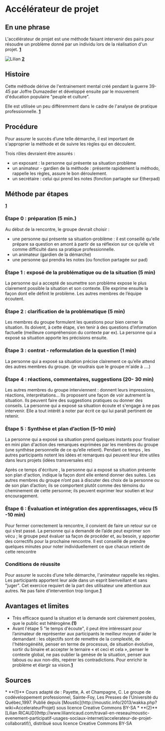 # Accélérateur de projet

## En une phrase

L'accélérateur de projet est une méthode faisant intervenir des pairs pour résoudre un problème donné par un individu lors de la réalisation d'un projet. **[1](#note)**

![Lilian](http://ulule.me/presales/5/2/7/8725/imgp9222_JPG_640x860_q85.jpg) **[2](#note)** 

## Histoire
Cette méthode dérive de l'entrainement mental créé pendant la guerre 39-45 par Joffre Dumazedier et développé ensuite par le mouvement d'éducation populaire "peuple et culture".

Elle est utilisée un peu différemment dans le cadre de l'analyse de pratique professionnelle. **[1](#note)** 

## Procédure

Pour assurer le succès d’une telle démarche, il est important de s'approprier la méthode et de suivre les règles qui en découlent.

Trois rôles devraient être assurés :

* un exposant : la personne qui présente sa situation problème
* un animateur - gardien de la méthode : présente rapidement la méthodo, rappelle les règles, assure le bon déroulement.
* un secrétaire : celui qui prend les notes (fonction partagée sur Etherpad)

## Méthode par étapes 

**[1](#note)** 

### Étape 0 : préparation (5 min.)

Au début de la rencontre, le groupe devrait choisir :

* une personne qui présente sa situation-problème : il est conseillé qu'elle prépare sa question en amont à partir de sa réflexion sur ce qu’elle vit comme difficulté dans sa pratique professionnelle.
* un animateur (gardien de la démarche)
* une personne qui prendra les notes (ou fonction partagée sur pad)


###  Étape 1 : exposé de la problématique ou de la situation (5 min)

La personne qui a accepté de soumettre son problème expose le plus clairement possible la situation et son contexte. Elle exprime ensuite la façon dont elle définit le problème. Les autres membres de l’équipe écoutent.

### Étape 2 : clarification de la problématique (5 min)

Les membres du groupe formulent les questions pour bien cerner la situation. Ils doivent, à cette étape, s’en tenir à des questions d’information factuelle (meilleure compréhension du contexte par ex). La personne qui a exposé sa situation apporte les précisions ensuite.

### Étape 3 : contrat - reformulation de la question (1 min)

La personne qui a exposé sa situation précise clairement ce qu’elle attend des autres membres du groupe. (je voudrais que le groupe m'aide à ....)

### Étape 4 : réactions, commentaires, suggestions (20- 30 min)

Les autres membres du groupe interviennent : donnent leurs impressions, réactions, interprétations... Ils proposent une façon de voir autrement la situation. Ils peuvent faire des suggestions pratiques ou donner des conseils. La personne qui a exposé sa situation écoute et s'engage à ne pas intervenir. Elle a tout intérêt à noter par écrit ce qui lui paraît pertinent de retenir.

### Étape 5 : Synthèse et plan d’action (5–10 min)

La personne qui a exposé sa situation prend quelques instants pour finaliser en mini plan d'action des remarques exprimées par les membres du groupe (une synthèse personnelle de ce qu’elle retient). Pendant ce temps , les autres participants notent les idées et remarques qui peuvent leur être utiles dans leurs projets (idées transversales etc)

Après ce temps d'écriture , la personne qui a exposé sa situation présente son plan d'action, indique la façon dont elle entend donner des suites. Les autres membres du groupe n’ont pas à discuter des choix de la personne ou de son plan d’action; ils se comportent plutôt comme des témoins du cheminement de cette personne; ils peuvent exprimer leur soutien et leur encouragement.

### Étape 6 : Évaluation et intégration des apprentissages, vécu (5 -10 min)
Pour fermer correctement la rencontre, il convient de faire un retour sur ce qui s’est passé. La personne qui a demandé de l’aide peut exprimer son vécu ; le groupe peut évaluer sa façon de procéder et, au besoin, y apporter des correctifs pour la prochaine rencontre. Il est conseillé de prendre quelques minutes pour noter individuellement ce que chacun retient de cette rencontre

### Conditions de réussite
Pour assurer le succès d’une telle démarche, l'animateur rappelle les règles. Les participants apportent leur aide dans un esprit bienveillant et sans "juger". Cet exercice requiert de la part des utilisateur une attention aux autres. Ne pas faire d'intervention trop longue.**[1](#note)**

## Avantages et limites

* Très efficace quand la situation et la demande sont clairement posées, que le public est hétérogène.**(1)**
* Avant l'étape 5 "le temps d'écoute", il peut être intéressant pour l’animateur de représenter aux participants le meilleur moyen d'aider le demandant : les objectifs sont de remettre de la complexité, de l'hétérogénéité, penser en terme de processus, de situation évolutive, sortir du binaire et accepter le ternaire « et ceci et cela », penser le contexte global, ne pas oublier la genèse de la situation, penser aux tabous ou aux non-dits, repérer les contradictions. Pour enrichir le problème et élargir sa vision.**[1](#note)** 

## Sources

<a id="note">
* **(1)** Cours adapté de : Payette, A. et Champagne, C. Le groupe de codéveloppement professionnel, Sainte-Foy, Les Presses de l’Université du Québec,1997. Publié depuis [Moustic](http://moustic.info/2013/wakka.php?wiki=AccelerateurProjet) sous licence Creative Commons BY-SA
* **(2)** [Lilian RICAUD](http://www.lilianricaud.com/travail-en-reseau/moustic-evenement-participatif-usages-sociaux-internet/accelerateur-de-projet-collaboratif/), distribué sous licence Creative Commons BY-SA
